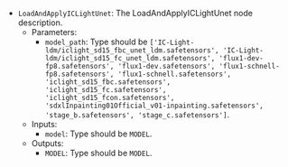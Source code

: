 - `LoadAndApplyICLightUnet`: The LoadAndApplyICLightUnet node description.
    - Parameters:
        - `model_path`: Type should be `['IC-Light-ldm/iclight_sd15_fbc_unet_ldm.safetensors', 'IC-Light-ldm/iclight_sd15_fc_unet_ldm.safetensors', 'flux1-dev-fp8.safetensors', 'flux1-dev.safetensors', 'flux1-schnell-fp8.safetensors', 'flux1-schnell.safetensors', 'iclight_sd15_fbc.safetensors', 'iclight_sd15_fc.safetensors', 'iclight_sd15_fcon.safetensors', 'sdxlInpainting01Official_v01-inpainting.safetensors', 'stage_b.safetensors', 'stage_c.safetensors']`.
    - Inputs:
        - `model`: Type should be `MODEL`.
    - Outputs:
        - `MODEL`: Type should be `MODEL`.

